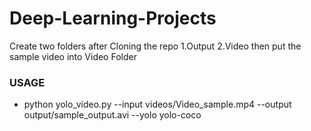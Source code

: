 # Deep-Learning-Projects

Create two folders after Cloning the repo
1.Output
2.Video
then put the sample video into Video Folder

### USAGE
* python yolo_video.py --input videos/Video_sample.mp4 --output output/sample_output.avi --yolo yolo-coco
